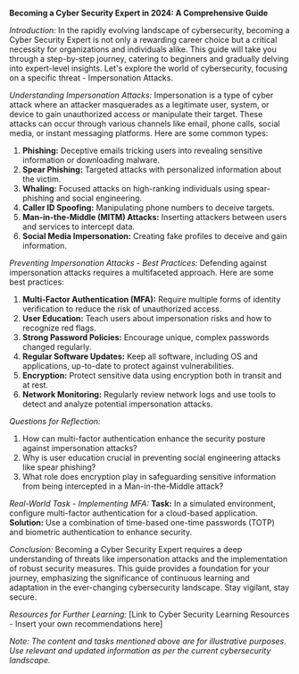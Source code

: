 **Becoming a Cyber Security Expert in 2024: A Comprehensive Guide**

*Introduction:*
In the rapidly evolving landscape of cybersecurity, becoming a Cyber Security Expert is not only a rewarding career choice but a critical necessity for organizations and individuals alike. This guide will take you through a step-by-step journey, catering to beginners and gradually delving into expert-level insights. Let's explore the world of cybersecurity, focusing on a specific threat - Impersonation Attacks.

*Understanding Impersonation Attacks:*
Impersonation is a type of cyber attack where an attacker masquerades as a legitimate user, system, or device to gain unauthorized access or manipulate their target. These attacks can occur through various channels like email, phone calls, social media, or instant messaging platforms. Here are some common types:

1. **Phishing:** Deceptive emails tricking users into revealing sensitive information or downloading malware.
2. **Spear Phishing:** Targeted attacks with personalized information about the victim.
3. **Whaling:** Focused attacks on high-ranking individuals using spear-phishing and social engineering.
4. **Caller ID Spoofing:** Manipulating phone numbers to deceive targets.
5. **Man-in-the-Middle (MITM) Attacks:** Inserting attackers between users and services to intercept data.
6. **Social Media Impersonation:** Creating fake profiles to deceive and gain information.

*Preventing Impersonation Attacks - Best Practices:*
Defending against impersonation attacks requires a multifaceted approach. Here are some best practices:

1. **Multi-Factor Authentication (MFA):** Require multiple forms of identity verification to reduce the risk of unauthorized access.
2. **User Education:** Teach users about impersonation risks and how to recognize red flags.
3. **Strong Password Policies:** Encourage unique, complex passwords changed regularly.
4. **Regular Software Updates:** Keep all software, including OS and applications, up-to-date to protect against vulnerabilities.
5. **Encryption:** Protect sensitive data using encryption both in transit and at rest.
6. **Network Monitoring:** Regularly review network logs and use tools to detect and analyze potential impersonation attacks.

*Questions for Reflection:*
1. How can multi-factor authentication enhance the security posture against impersonation attacks?
2. Why is user education crucial in preventing social engineering attacks like spear phishing?
3. What role does encryption play in safeguarding sensitive information from being intercepted in a Man-in-the-Middle attack?

*Real-World Task - Implementing MFA:*
**Task:** In a simulated environment, configure multi-factor authentication for a cloud-based application.
**Solution:** Use a combination of time-based one-time passwords (TOTP) and biometric authentication to enhance security.

*Conclusion:*
Becoming a Cyber Security Expert requires a deep understanding of threats like impersonation attacks and the implementation of robust security measures. This guide provides a foundation for your journey, emphasizing the significance of continuous learning and adaptation in the ever-changing cybersecurity landscape. Stay vigilant, stay secure.

*Resources for Further Learning:*
[Link to Cyber Security Learning Resources - Insert your own recommendations here]

*Note: The content and tasks mentioned above are for illustrative purposes. Use relevant and updated information as per the current cybersecurity landscape.*
